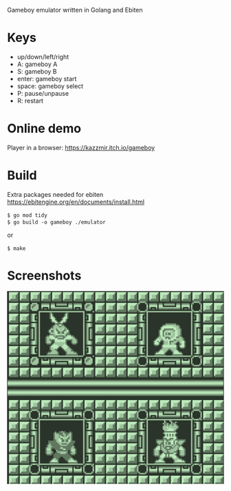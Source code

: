 Gameboy emulator written in Golang and Ebiten

# Keys

 * up/down/left/right
 * A: gameboy A
 * S: gameboy B
 * enter: gameboy start
 * space: gameboy select
 * P: pause/unpause
 * R: restart

# Online demo

Player in a browser:
https://kazzmir.itch.io/gameboy

# Build

Extra packages needed for ebiten
https://ebitengine.org/en/documents/install.html

```
$ go mod tidy
$ go build -o gameboy ./emulator
```
or
```
$ make
```

# Screenshots
![megaman](./images/screenshot.png)
